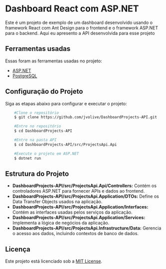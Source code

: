 # Dashboard React com ASP.NET

Este é um projeto de exemplo de um dashboard desenvolvido usando o framework React com Ant Design para o frontend e o framework ASP.NET para o backend.
Aqui eu apresento a API desenvolvida para esse projeto

## Ferramentas usadas

Essas foram as ferramentas usadas no projeto:

- [ASP.NET](https://dotnet.microsoft.com)
- [PostgreSQL](https://www.postgresql.org/)

## Configuração do Projeto

Siga as etapas abaixo para configurar e executar o projeto:

```bash
    #Clone o repositório
    $ git clone https://github.com/jvolive/DashboardProjects-API.git
```

```bash
    #Entre no repositório
    $ cd DashboardProjects-API
```

```bash
    #Entre na pasta API
    $ cd DashboardProjects-API/src/ProjectsApi.Api
```

```bash
    #Execute o projeto em ASP.NET
    $ dotnet run
```

## Estrutura do Projeto


- **DashboardProjects-API/src/ProjectsApi.Api/Controllers:** Contém os controladores ASP.NET para fornecer APIs e dados ao frontend.
- **DashboardProjects-API/src/ProjectsApi.Application/DTOs:** Define os Data Transfer Objects usados na aplicação.
- **DashboardProjects-API/src/ProjectsApi.Application/Interfaces:** Contém as interfaces usadas pelos serviços da aplicação.
- **DashboardProjects-API/src/ProjectsApi.Application/Services:** Implementa a lógica de negócios da aplicação.
- **DashboardProjects-API/src/ProjectsApi.Infrastructure/Data:** Gerencia o acesso aos dados, incluindo contextos de banco de dados.

## Licença

Este projeto está licenciado sob a [MIT License](./LICENSE).
